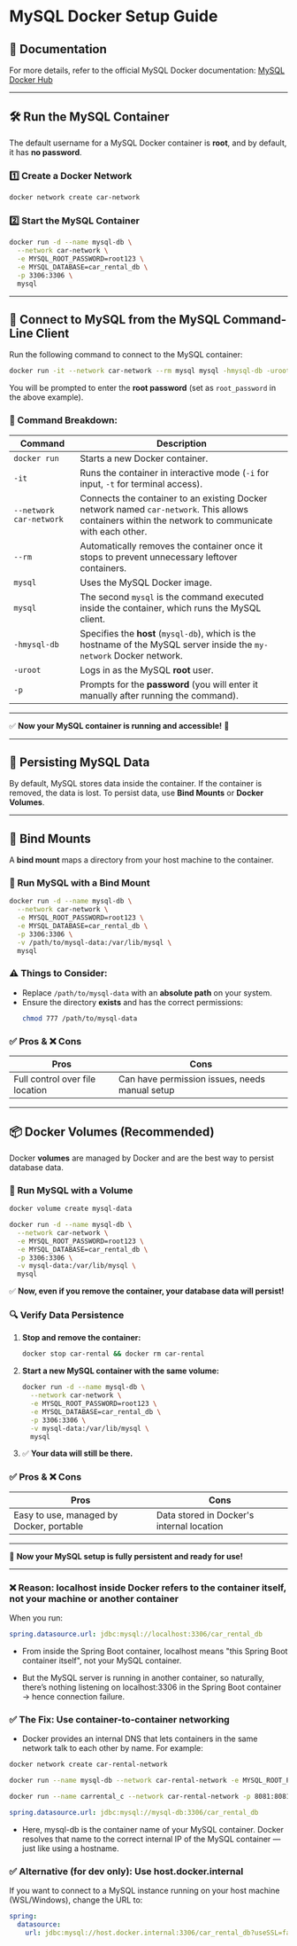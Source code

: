 # MySQL Docker Setup Guide

## 📄 Documentation
For more details, refer to the official MySQL Docker documentation: [MySQL Docker Hub](https://hub.docker.com/_/mysql)

---

## 🛠 Run the MySQL Container
The default username for a MySQL Docker container is **root**, and by default, it has **no password**.

### 1️⃣ Create a Docker Network
```sh
docker network create car-network
```

### 2️⃣ Start the MySQL Container
```sh
docker run -d --name mysql-db \
  --network car-network \
  -e MYSQL_ROOT_PASSWORD=root123 \
  -e MYSQL_DATABASE=car_rental_db \
  -p 3306:3306 \
  mysql
```

---

## 🔗 Connect to MySQL from the MySQL Command-Line Client

Run the following command to connect to the MySQL container:

```sh
docker run -it --network car-network --rm mysql mysql -hmysql-db -uroot -p
```

You will be prompted to enter the **root password** (set as `root_password` in the above example).

### 📌 Command Breakdown:
| Command | Description |
|---------|-------------|
| `docker run` | Starts a new Docker container. |
| `-it` | Runs the container in interactive mode (`-i` for input, `-t` for terminal access). |
| `--network car-network` | Connects the container to an existing Docker network named `car-network`. This allows containers within the network to communicate with each other. |
| `--rm` | Automatically removes the container once it stops to prevent unnecessary leftover containers. |
| `mysql` | Uses the MySQL Docker image. |
| `mysql` | The second `mysql` is the command executed inside the container, which runs the MySQL client. |
| `-hmysql-db` | Specifies the **host** (`mysql-db`), which is the hostname of the MySQL server inside the `my-network` Docker network. |
| `-uroot` | Logs in as the MySQL **root** user. |
| `-p` | Prompts for the **password** (you will enter it manually after running the command). |

---

✅ **Now your MySQL container is running and accessible!** 🚀

---

## 💾 Persisting MySQL Data
By default, MySQL stores data inside the container. If the container is removed, the data is lost. To persist data, use **Bind Mounts** or **Docker Volumes**.

---

## 🔄 Bind Mounts
A **bind mount** maps a directory from your host machine to the container.

### 📌 Run MySQL with a Bind Mount
```sh
docker run -d --name mysql-db \
  --network car-network \
  -e MYSQL_ROOT_PASSWORD=root123 \
  -e MYSQL_DATABASE=car_rental_db \
  -p 3306:3306 \
  -v /path/to/mysql-data:/var/lib/mysql \
  mysql
```

### ⚠️ Things to Consider:
- Replace `/path/to/mysql-data` with an **absolute path** on your system.
- Ensure the directory **exists** and has the correct permissions:
  ```sh
  chmod 777 /path/to/mysql-data
  ```

### ✅ Pros & ❌ Cons
| Pros | Cons |
|------|------|
| Full control over file location | Can have permission issues, needs manual setup |

---

## 📦 Docker Volumes (Recommended)
Docker **volumes** are managed by Docker and are the best way to persist database data.

### 📌 Run MySQL with a Volume
```sh
docker volume create mysql-data

docker run -d --name mysql-db \
  --network car-network \
  -e MYSQL_ROOT_PASSWORD=root123 \
  -e MYSQL_DATABASE=car_rental_db \
  -p 3306:3306 \
  -v mysql-data:/var/lib/mysql \
  mysql
```

✅ **Now, even if you remove the container, your database data will persist!**

### 🔍 Verify Data Persistence
1. **Stop and remove the container:**
   ```sh
   docker stop car-rental && docker rm car-rental
   ```
2. **Start a new MySQL container with the same volume:**
   ```sh
   docker run -d --name mysql-db \
     --network car-network \
     -e MYSQL_ROOT_PASSWORD=root123 \
     -e MYSQL_DATABASE=car_rental_db \
     -p 3306:3306 \
     -v mysql-data:/var/lib/mysql \
     mysql
   ```
3. ✅ **Your data will still be there.**

### ✅ Pros & ❌ Cons
| Pros | Cons |
|------|------|
| Easy to use, managed by Docker, portable | Data stored in Docker's internal location |

---

🚀 **Now your MySQL setup is fully persistent and ready for use!**

---

### ❌ Reason: localhost inside Docker refers to the container itself, not your machine or another container

When you run:
```yml
spring.datasource.url: jdbc:mysql://localhost:3306/car_rental_db
```

- From inside the Spring Boot container, localhost means "this Spring Boot container itself", not your MySQL container.

- But the MySQL server is running in another container, so naturally, there’s nothing listening on localhost:3306 in the Spring Boot container → hence connection failure.

### ✅ The Fix: Use container-to-container networking

- Docker provides an internal DNS that lets containers in the same network talk to each other by name. For example:
```bash
docker network create car-rental-network

docker run --name mysql-db --network car-rental-network -e MYSQL_ROOT_PASSWORD=root123 -e MYSQL_DATABASE=car_rental_db -p 3306:3306 -d mysql

docker run --name carrental_c --network car-rental-network -p 8081:8081 carrental-api:0.1
```
```yml
spring.datasource.url: jdbc:mysql://mysql-db:3306/car_rental_db
```

- Here, mysql-db is the container name of your MySQL container. Docker resolves that name to the correct internal IP of the MySQL container — just like using a hostname.


### ✅ Alternative (for dev only): Use host.docker.internal

If you want to connect to a MySQL instance running on your host machine (WSL/Windows), change the URL to:

```yml
spring:
  datasource:
    url: jdbc:mysql://host.docker.internal:3306/car_rental_db?useSSL=false&allowPublicKeyRetrieval=true&serverTimezone=UTC
```